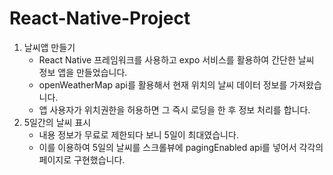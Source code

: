 # React-Native-Project

1. 날씨앱 만들기
   - React Native 프레임워크를 사용하고 expo 서비스를 활용하여 간단한 날씨 정보 앱을 만들었습니다.
   - openWeatherMap api를 활용해서 현재 위치의 날씨 데이터 정보를 가져왔습니다.
   - 앱 사용자가 위치권한을 허용하면 그 즉시 로딩을 한 후 정보 처리를 합니다.
2. 5일간의 날씨 표시
   - 내용 정보가 무료로 제한되다 보니 5일이 최대였습니다.
   - 이를 이용하여 5일의 날씨를 스크롤뷰에 pagingEnabled api를 넣어서 각각의 페이지로 구현했습니다.
     
